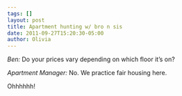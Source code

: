 ```yaml
---
tags: []
layout: post
title: Apartment hunting w/ bro n sis
date: 2011-09-27T15:20:30-05:00
author: Olivia
---
```


*Ben:* Do your prices vary depending on which floor it’s on?

*Apartment Manager:* No. We practice fair housing here.

Ohhhhhh!
